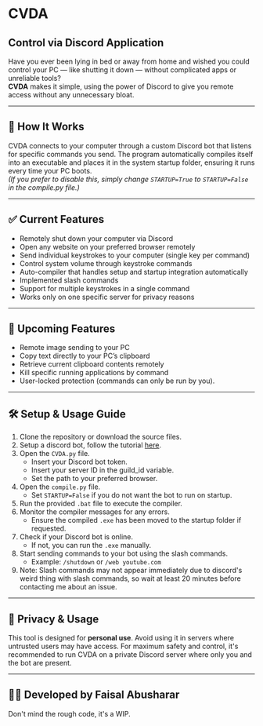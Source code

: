 # CVDA

## Control via Discord Application

Have you ever been lying in bed or away from home and wished you could control your PC — like shutting it down — without complicated apps or unreliable tools?  
**CVDA** makes it simple, using the power of Discord to give you remote access without any unnecessary bloat.

---

## 🚀 How It Works

CVDA connects to your computer through a custom Discord bot that listens for specific commands you send. The program automatically compiles itself into an executable and places it in the system startup folder, ensuring it runs every time your PC boots.  
*(If you prefer to disable this, simply change `STARTUP=True` to `STARTUP=False` in the compile.py file.)*

---

## ✅ Current Features

- Remotely shut down your computer via Discord
- Open any website on your preferred browser remotely
- Send individual keystrokes to your computer (single key per command)
- Control system volume through keystroke commands
- Auto-compiler that handles setup and startup integration automatically
- Implemented slash commands
- Support for multiple keystrokes in a single command
- Works only on one specific server for privacy reasons


---

## 🔧 Upcoming Features

- Remote image sending to your PC
- Copy text directly to your PC’s clipboard
- Retrieve current clipboard contents remotely
- Kill specific running applications by command
- User-locked protection (commands can only be run by you).

---

## 🛠️ Setup & Usage Guide

1. Clone the repository or download the source files.
2. Setup a discord bot, follow the tutorial [here](https://discordpy.readthedocs.io/en/stable/discord.html).
3. Open the `CVDA.py` file.
    - Insert your Discord bot token.
    - Insert your server ID in the guild_id variable.
    - Set the path to your preferred browser.
4. Open the `compile.py` file.
    - Set `STARTUP=False` if you do not want the bot to run on startup.
5. Run the provided `.bat` file to execute the compiler.
6. Monitor the compiler messages for any errors.
    - Ensure the compiled `.exe` has been moved to the startup folder if requested.
7. Check if your Discord bot is online.
    - If not, you can run the `.exe` manually.
8. Start sending commands to your bot using the slash commands.
    - Example: `/shutdown` or `/web youtube.com`
9. Note: Slash commands may not appear immediately due to discord's weird thing with slash commands, so wait at least 20 minutes before contacting me about an issue.
---

## 🔐 Privacy & Usage

This tool is designed for **personal use**. Avoid using it in servers where untrusted users may have access. For maximum safety and control, it's recommended to run CVDA on a private Discord server where only you and the bot are present.

---

## 👨‍💻 Developed by Faisal Abusharar

Don't mind the rough code, it's a WIP.
